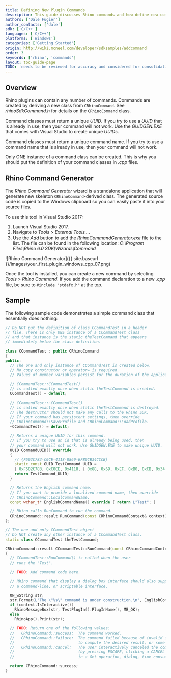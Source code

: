 ```yaml
---
title: Defining New Plugin Commands
description: This guide discusses Rhino commands and how define new commands using C/C++.
authors: ['Dale Fugier']
author_contacts: ['dale']
sdk: ['C/C++']
languages: ['C/C++']
platforms: ['Windows']
categories: ['Getting Started']
origin: http://wiki.mcneel.com/developer/sdksamples/addcommand
order: 3
keywords: ['rhino', 'commands']
layout: toc-guide-page
TODO: 'needs to be reviewed for accuracy and considered for consolidation with other plugin topics'
---
```



## Overview

Rhino plugins can contain any number of commands.  Commands are created by deriving a new class from `CRhinoCommand`.  See *rhinoSdkCommand.h* for details on the `CRhinoCommand` class.

Command classes must return a unique *UUID*.  If you try to use a *UUID* that is already in use, then your command will not work.  Use the *GUIDGEN.EXE* that comes with Visual Studio to create unique *UUIDs*.

Command classes must return a unique command name.  If you try to use a command name that is already in use, then your command will not work.

Only ONE instance of a command class can be created.  This is why you should put the definition of your command classes in *.cpp* files.

## Rhino Command Generator

The *Rhino Command Generator* wizard is a standalone application that will generate new skeleton `CRhinoCommand`-derived class.  The generated source code is copied to the Windows clipboard so you can easily paste it into your source files.

To use this tool in Visual Studio 2017:

1. Launch Visual Studio 2017.
2. Navigate to *Tools* > *External Tools...*.
3. Use the *Add* button to add the *RhinoCommandGenerator.exe* file to the list.  The file can be found in the following location: *C:\\Program Files\\Rhino 6.0 SDK\\Wizards\\Command*

![Rhino Command Generator]({{ site.baseurl }}/images/your_first_plugin_windows_cpp_07.png)

Once the tool is installed, you can create a new command by selecting *Tools* > *Rhino Command*. If you add the command declaration to a new *.cpp* file, be sure to `#include "stdafx.h"` at the top.

## Sample

The following sample code demonstrates a simple command class that essentially does nothing:

```cpp
// Do NOT put the definition of class CCommandTest in a header
// file. There is only ONE instance of a CCommandTest class
// and that instance is the static theTestCommand that appears
// immediately below the class definition.

class CCommandTest : public CRhinoCommand
{
public:
  // The one and only instance of CCommandTest is created below.
  // No copy constructor or operator= is required.
  // Values of member variables persist for the duration of the application.

  // CCommandTest::CCommandTest()
  // is called exactly once when static theTestCommand is created.
  CCommandTest() = default;

  // CCommandTest::~CCommandTest()
  // is called exactly once when static theTestCommand is destroyed.
  // The destructor should not make any calls to the Rhino SDK. 
  // If your command has persistent settings, then override 
  // CRhinoCommand::SaveProfile and CRhinoCommand::LoadProfile.
  ~CCommandTest() = default;

  // Returns a unique UUID for this command.
  // If you try to use an id that is already being used, then
  // your command will not work. Use GUIDGEN.EXE to make unique UUID.
  UUID CommandUUID() override
  {
    // {F502C783-C0CE-4118-8869-EFB0CB34CCCB}
    static const GUID TestCommand_UUID =
    { 0xF502C783, 0xC0CE, 0x4118, { 0x88, 0x69, 0xEF, 0xB0, 0xCB, 0x34, 0xCC, 0xCB } };
    return TestCommand_UUID;
  }

  // Returns the English command name.
  // If you want to provide a localized command name, then override 
  // CRhinoCommand::LocalCommandName.
  const wchar_t* EnglishCommandName() override { return L"Test"; }

  // Rhino calls RunCommand to run the command.
  CRhinoCommand::result RunCommand(const CRhinoCommandContext& context) override;
};

// The one and only CCommandTest object
// Do NOT create any other instance of a CCommandTest class.
static class CCommandTest theTestCommand;

CRhinoCommand::result CCommandTest::RunCommand(const CRhinoCommandContext& context)
{
  // CCommandTest::RunCommand() is called when the user
  // runs the "Test".

  // TODO: Add command code here.

  // Rhino command that display a dialog box interface should also support
  // a command-line, or scriptable interface.

  ON_wString str;
  str.Format(L"The \"%s\" command is under construction.\n", EnglishCommandName());
  if (context.IsInteractive())
    RhinoMessageBox(str, TestPlugIn().PlugInName(), MB_OK);
  else
    RhinoApp().Print(str);

  // TODO: Return one of the following values:
  //   CRhinoCommand::success:  The command worked.
  //   CRhinoCommand::failure:  The command failed because of invalid input, inability
  //                            to compute the desired result, or some other reason.
  //   CRhinoCommand::cancel:   The user interactively canceled the command 
  //                            (by pressing ESCAPE, clicking a CANCEL button, etc.)
  //                            in a Get operation, dialog, time consuming computation, etc.

  return CRhinoCommand::success;
}
```
